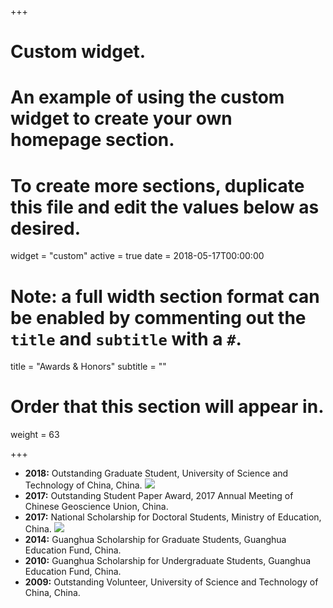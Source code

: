 +++
# Custom widget.
# An example of using the custom widget to create your own homepage section.
# To create more sections, duplicate this file and edit the values below as desired.
widget = "custom"
active = true
date = 2018-05-17T00:00:00

# Note: a full width section format can be enabled by commenting out the `title` and `subtitle` with a `#`.
title = "Awards & Honors"
subtitle = ""

# Order that this section will appear in.
weight = 63

+++

- **2018:** Outstanding Graduate Student, University of Science and Technology of China, China. ![](https://img.shields.io/badge/top-15%25-blue.svg)
- **2017:** Outstanding Student Paper Award, 2017 Annual Meeting of Chinese Geoscience Union, China.
- **2017:** National Scholarship for Doctoral Students, Ministry of Education, China. ![](https://img.shields.io/badge/top-5%25-blue.svg)
- **2014:** Guanghua Scholarship for Graduate Students, Guanghua Education Fund, China.
- **2010:** Guanghua Scholarship for Undergraduate Students, Guanghua Education Fund, China.
- **2009:** Outstanding Volunteer, University of Science and Technology of China, China.
